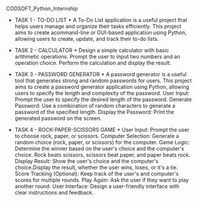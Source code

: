 CODSOFT_Python_Internship

* TASK 1 - TO-DO LIST *
A To-Do List application is a useful project that helps users manage and organize their tasks efficiently. This project aims to create acommand-line or GUI-based application using Python, allowing users to create, update, and track their to-do lists.
   
* TASK 2 - CALCULATOR *
Design a simple calculator with basic arithmetic operations. Prompt the user to input two numbers and an operation choice. Perform the calculation and display the result.

* TASK 3 - PASSWORD GENERATOR *
A password generator is a useful tool that generates strong and random passwords for users. This project aims to create a password generator application using Python, allowing users to specify the length and complexity of the password.
User Input: Prompt the user to specify the desired length of the password.
Generate Password: Use a combination of random characters to generate a password of the specified length. Display the Password: Print the generated password on the screen.

* TASK 4 - ROCK-PAPER-SCISSORS GAME *
User Input: Prompt the user to choose rock, paper, or scissors.
Computer Selection: Generate a random choice (rock, paper, or scissors) for the computer.
Game Logic: Determine the winner based on the user's choice and the computer's choice. Rock beats scissors, scissors beat paper, and paper beats rock.
Display Result: Show the user's choice and the computer's choice.Display the result, whether the user wins, loses, or it's a tie.
Score Tracking (Optional): Keep track of the user's and computer's scores for multiple rounds.
Play Again: Ask the user if they want to play another round.
User Interface: Design a user-friendly interface with clear instructions and feedback.

